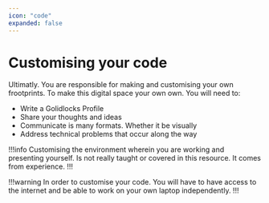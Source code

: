 ```yaml
---
icon: "code"
expanded: false
---
```

# Customising your code
Ultimatly. You are responsible for making and customising your own frootprints. To make this digital space your own own. You will need to:
* Write a Golidlocks Profile 
* Share your thoughts and ideas 
* Communicate is many formats. Whether it be visually
* Address technical problems that occur along the way

!!!info
Customising the environment wherein you are working and presenting yourself. Is not really taught or covered in this resource. It comes from experience.
!!!

!!!warning
In order to customise your code. You will have to have access to the internet and be able to work on your own laptop independently.
!!!